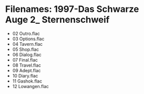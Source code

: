 # Filenames: 1997-Das Schwarze Auge 2_ Sternenschweif

* 02 Outro.flac
* 03 Options.flac
* 04 Tavern.flac
* 05 Shop.flac
* 06 Dialog.flac
* 07 Final.flac
* 08 Travel.flac
* 09 Adept.flac
* 10 Diary.flac
* 11 Gashok.flac
* 12 Lowangen.flac
